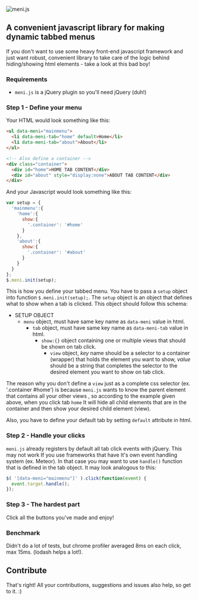 ![meni.js](http://i.imgur.com/nsvTANa.png)
## A convenient javascript library for making dynamic tabbed menus
If you don't want to use some heavy front-end javascript framework and just want
robust, convenient library to take care of the logic behind hiding/showing
html elements - take a look at this bad boy!

### Requirements
  - `meni.js` is a jQuery plugin so you'll need jQuery (duh!)

### Step 1 - Define your menu
Your HTML would look something like this:
```html
<ul data-meni="mainmenu">
  <li data-meni-tab="home" default>Home</li>
  <li data-meni-tab="about">About</li>
</ul>

<!-- Also define a container -->
<div class="container">
  <div id="home">HOME TAB CONTENT</div>
  <div id="about" style="display:none">ABOUT TAB CONTENT</div>
</div>
```
And your Javascript would look something like this:
```javascript
var setup = {
  'mainmenu':{
    'home':{
      show:{
        '.container': '#home'
      }
    },
    'about':{
      show:{
        '.container': '#about'
      }
    }
  }
};
$.meni.init(setup);
```
This is how you define your tabbed menu. You have to pass a `setup` object into
function `$.meni.init(setup);`. The `setup` object is an object that defines what
to show when a tab is clicked. This object should follow this schema:

  - SETUP OBJECT
    - `menu` object, must have same key name as `data-meni` value in html.
      - `tab` object, must have same key name as `data-meni-tab` value in html.
        - `show:{}` object containing one or multiple views that should be shown on
        tab click.
          - `view` object, *key* name should be a selector to a container (wrapper)
          that holds the element you want to show, *value* should be a string that
          completes the selector to the desired element you want to show on tab click.

The reason why you don't define a `view` just as a complete css selector (ex. '.container #home')
is because `meni.js` wants to know the parent element that contains all your other views
, so according to the example given above, when you click tab `home` It will hide all child elements
that are in the container and then show your desired child element (view).

Also, you have to define your default tab by setting `default` attribute in html.

### Step 2 - Handle your clicks
`meni.js` already registers by default all tab click events with jQuery. This may
not work If you use frameworks that have It's own event handling system (ex. Meteor).
In that case you may want to use `handle()` function that is defined in the tab object.
It may look analogous to this:
```javascript
$( '[data-meni="mainmenu"]' ).click(function(event) {
  event.target.handle();
});
```

### Step 3 - The hardest part

Click all the buttons you've made and enjoy!

### Benchmark

Didn't do a lot of tests, but chrome profiler averaged 8ms on each click, max 15ms. (lodash helps a lot!).

## Contribute

That's right! All your contributions, suggestions and issues also help, so get to it. :)

